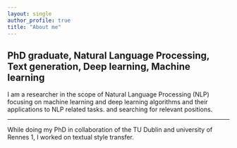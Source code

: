 ```yaml
---
layout: single
author_profile: true
title: "About me"
---
```


## PhD graduate, Natural Language Processing, Text generation, Deep learning, Machine learning


I am a researcher in the scope of Natural Language Processing (NLP) focusing on machine learning and deep learning algorithms and their applications to NLP related tasks. and  searching  for relevant positions.

---
While doing my PhD in  collaboration of the TU Dublin and university of Rennes 1,  I worked on textual style transfer.
